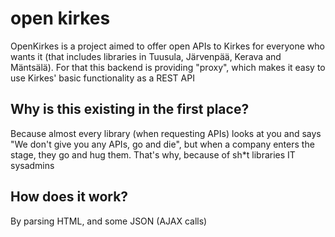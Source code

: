 # open kirkes
OpenKirkes is a project aimed to offer open APIs to Kirkes for everyone who wants it (that includes libraries in Tuusula, Järvenpää, Kerava and Mäntsälä). For that this backend is providing "proxy", which makes it easy to use Kirkes' basic functionality as a REST API



## Why is this existing in the first place?
Because almost every library (when requesting APIs) looks at you and says "We don't give you any APIs, go and die", but when a company enters the stage, they go and hug them. That's why, because of sh*t libraries IT sysadmins

## How does it work?
By parsing HTML, and some JSON (AJAX calls)

